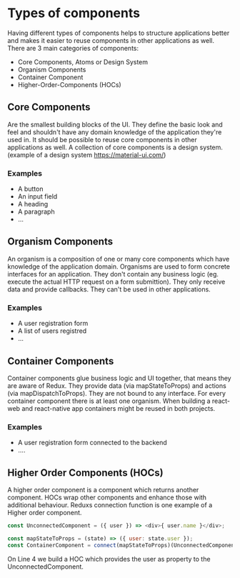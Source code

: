 
# Types of components
Having different types of components helps to structure applications better and makes it easier to reuse components in other applications as well. There are 3 main categories of components:

- Core Components, Atoms or Design System
- Organism Components
- Container Component
- Higher-Order-Components (HOCs)

## Core Components
Are the smallest building blocks of the UI. They define the basic look and feel and shouldn't have any domain knowledge of the application they're used in. It should be possible to reuse core components in other applications as well. A collection of core components is a design system. (example of a design system https://material-ui.com/) 

### Examples
- A button
- An input field
- A heading
- A paragraph
- ...

## Organism Components
An organism is a composition of one or many core components which have knowledge of the application domain. Organisms are used to form concrete interfaces for an application. They don't contain any business logic (eg. execute the actual HTTP request on a form submittion). They only receive data and provide callbacks. They can't be used in other applications.

### Examples
- A user registration form
- A list of users registred
- ...

## Container Components
Container components glue business logic and UI together, that means they are aware of Redux. They provide data (via mapStateToProps) and actions (via mapDispatchToProps). They are not bound to any interface. For every container component there is at least one organism. When building a react-web and react-native app containers might be reused in both projects.

### Examples
- A user registration form connected to the backend
- ....


## Higher Order Components (HOCs)

A higher order component is a component which returns another component. HOCs wrap other components and enhance those with additional behaviour. Reduxs connection function is one example of a Higher order component. 

```js
const UnconnectedComponent = ({ user }) => <div>{ user.name }</div>;

const mapStateToProps = (state) => ({ user: state.user });
const ContainerComponent = connect(mapStateToProps)(UnconnectedComponent);
```

On Line 4 we build a HOC which provides the user as property to the UnconnectedComponent.



